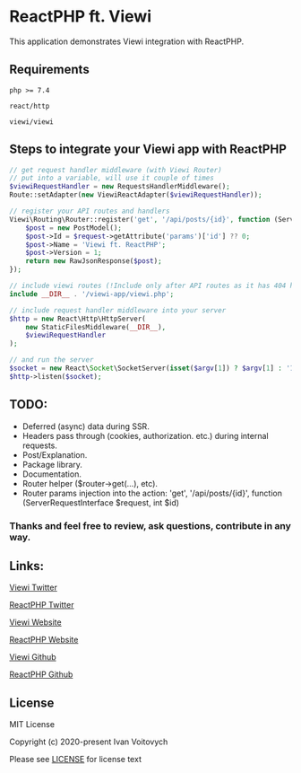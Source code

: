 # ReactPHP ft. Viewi

This application demonstrates Viewi integration with ReactPHP.

## Requirements

`php >= 7.4`

`react/http`

`viewi/viewi`

## Steps to integrate your Viewi app with ReactPHP

```php
// get request handler middleware (with Viewi Router)
// put into a variable, will use it couple of times
$viewiRequestHandler = new RequestsHandlerMiddleware();
Route::setAdapter(new ViewiReactAdapter($viewiRequestHandler));

// register your API routes and handlers
Viewi\Routing\Router::register('get', '/api/posts/{id}', function (ServerRequestInterface $request) {
    $post = new PostModel();
    $post->Id = $request->getAttribute('params')['id'] ?? 0;
    $post->Name = 'Viewi ft. ReactPHP';
    $post->Version = 1;
    return new RawJsonResponse($post);
});

// include viewi routes (!Include only after API routes as it has 404 handler which catches everything!)
include __DIR__ . '/viewi-app/viewi.php';

// include request handler middleware into your server
$http = new React\Http\HttpServer(
    new StaticFilesMiddleware(__DIR__),
    $viewiRequestHandler
);

// and run the server
$socket = new React\Socket\SocketServer(isset($argv[1]) ? $argv[1] : '127.0.0.1:8080');
$http->listen($socket);
```


## TODO:

- Deferred (async) data during SSR.
- Headers pass through (cookies, authorization. etc.) during internal requests.
- Post/Explanation.
- Package library.
- Documentation.
- Router helper ($router->get(...), etc).
- Router params injection into the action: 'get', '/api/posts/{id}', function (ServerRequestInterface $request, int $id)

### Thanks and feel free to review, ask questions, contribute in any way.

## Links:

[Viewi Twitter](https://twitter.com/viewiphp)

[ReactPHP Twitter](https://twitter.com/reactphp)

[Viewi Website](https://viewi.net/)

[ReactPHP Website](https://reactphp.org/)

[Viewi Github](https://github.com/viewi/viewi)

[ReactPHP Github](https://github.com/reactphp)

License
--------

MIT License

Copyright (c) 2020-present Ivan Voitovych

Please see [LICENSE](/LICENSE) for license text

